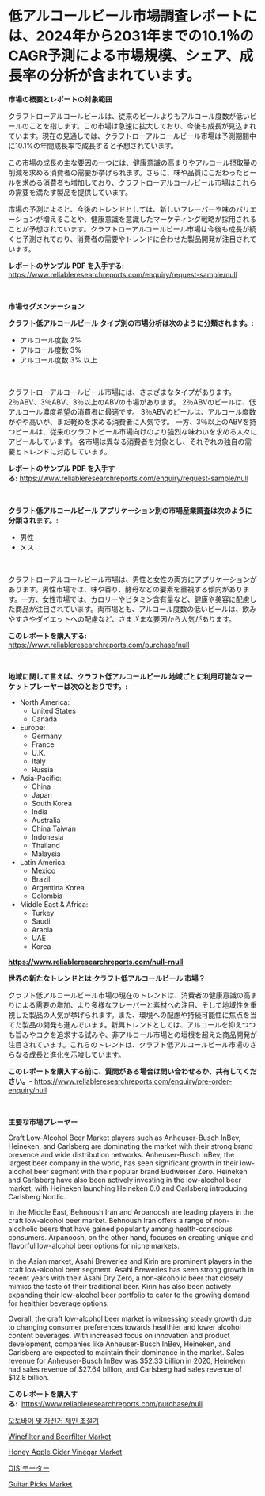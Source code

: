 <p><h1>低アルコールビール市場調査レポートには、2024年から2031年までの10.1％のCAGR予測による市場規模、シェア、成長率の分析が含まれています。</h1></p><p><strong>市場の概要とレポートの対象範囲</strong></p>
<p><p>クラフトローアルコールビールは、従来のビールよりもアルコール度数が低いビールのことを指します。この市場は急速に拡大しており、今後も成長が見込まれています。現在の見通しでは、クラフトローアルコールビール市場は予測期間中に10.1%の年間成長率で成長すると予想されています。</p><p>この市場の成長の主な要因の一つには、健康意識の高まりやアルコール摂取量の削減を求める消費者の需要が挙げられます。さらに、味や品質にこだわったビールを求める消費者も増加しており、クラフトローアルコールビール市場はこれらの需要を満たす製品を提供しています。</p><p>市場の予測によると、今後のトレンドとしては、新しいフレーバーや味のバリエーションが増えることや、健康意識を意識したマーケティング戦略が採用されることが予想されています。クラフトローアルコールビール市場は今後も成長が続くと予測されており、消費者の需要やトレンドに合わせた製品開発が注目されています。</p></p>
<p><strong>レポートのサンプル PDF を入手する:</strong> <a href="https://www.reliableresearchreports.com/enquiry/request-sample/null">https://www.reliableresearchreports.com/enquiry/request-sample/null</a></p>
<p>&nbsp;</p>
<p><strong>市場セグメンテーション</strong></p>
<p><strong>クラフト低アルコールビール タイプ別の市場分析は次のように分類されます。:</strong></p>
<p><ul><li>アルコール度数 2%</li><li>アルコール度数 3%</li><li>アルコール度数 3% 以上</li></ul></p>
<p>&nbsp;</p>
<p><p>クラフトローアルコールビール市場には、さまざまなタイプがあります。 2％ABV、3％ABV、3％以上のABVの市場があります。 2％ABVのビールは、低アルコール濃度希望の消費者に最適です。 3％ABVのビールは、アルコール度数がやや高いが、まだ軽めを求める消費者に人気です。 一方、3％以上のABVを持つビールは、従来のクラフトビール市場向けのより強烈な味わいを求める人々にアピールしています。 各市場は異なる消費者を対象とし、それぞれの独自の需要とトレンドに対応しています。</p></p>
<p><strong>レポートのサンプル PDF を入手する:</strong>&nbsp;<a href="https://www.reliableresearchreports.com/enquiry/request-sample/null">https://www.reliableresearchreports.com/enquiry/request-sample/null</a></p>
<p>&nbsp;</p>
<p><strong> クラフト低アルコールビール アプリケーション別の市場産業調査は次のように分類されます。:</strong></p>
<p><ul><li>男性</li><li>メス</li></ul></p>
<p>&nbsp;</p>
<p><p>クラフトローアルコールビール市場は、男性と女性の両方にアプリケーションがあります。男性市場では、味や香り、酵母などの要素を重視する傾向があります。一方、女性市場では、カロリーやビタミン含有量など、健康や美容に配慮した商品が注目されています。両市場とも、アルコール度数の低いビールは、飲みやすさやダイエットへの配慮など、さまざまな要因から人気があります。</p></p>
<p><strong>このレポートを購入する:</strong>&nbsp; <a href="https://www.reliableresearchreports.com/purchase/null">https://www.reliableresearchreports.com/purchase/null</a></p>
<p>&nbsp;</p>
<p><strong>地域に関して言えば、クラフト低アルコールビール 地域ごとに利用可能なマーケットプレーヤーは次のとおりです。:</strong></p>
<p><ul>
    <li>
        North America:
        <ul>
            <li>United States</li>
            <li>Canada</li>
        </ul>
    </li>
    <li>
        Europe:
        <ul>
            <li>Germany</li>
            <li>France</li>
            <li>U.K.</li>
            <li>Italy</li>
            <li>Russia</li>
        </ul>
    </li>
    <li>
        Asia-Pacific:
        <ul>
            <li>China</li>
            <li>Japan</li>
            <li>South Korea</li>
            <li>India</li>
            <li>Australia</li>
            <li>China Taiwan</li>
            <li>Indonesia</li>
            <li>Thailand</li>
            <li>Malaysia</li>
        </ul>
    </li>
    <li>
        Latin America:
        <ul>
            <li>Mexico</li>
            <li>Brazil</li>
            <li>Argentina Korea</li>
            <li>Colombia</li>
        </ul>
    </li>
    <li>
        Middle East & Africa:
        <ul>
            <li>Turkey</li>
            <li>Saudi</li>
            <li>Arabia</li>
            <li>UAE</li>
            <li>Korea</li>
        </ul>
    </li>
    </ul></p>
<p><strong><a href="https://www.reliableresearchreports.com/null-rnull">https://www.reliableresearchreports.com/null-rnull</a></strong>&nbsp;</p>
<p><strong>世界の新たなトレンドとは クラフト低アルコールビール 市場？</strong></p>
<p><p>クラフト低アルコールビール市場の現在のトレンドは、消費者の健康意識の高まりによる需要の増加、より多様なフレーバーと素材への注目、そして地域性を重視した製品の人気が挙げられます。また、環境への配慮や持続可能性に焦点を当てた製品の開発も進んでいます。新興トレンドとしては、アルコールを抑えつつも旨みやコクを追求する試みや、非アルコール市場との垣根を超えた商品開発が注目されています。これらのトレンドは、クラフト低アルコールビール市場のさらなる成長と進化を示唆しています。</p></p>
<p><strong>このレポートを購入する前に、質問がある場合は問い合わせるか、共有してください。</strong>- <a href="https://www.reliableresearchreports.com/enquiry/pre-order-enquiry/null">https://www.reliableresearchreports.com/enquiry/pre-order-enquiry/null</a></p>
<p>&nbsp;</p>
<p><strong>主要な市場プレーヤー</strong></p>
<p><p>Craft Low-Alcohol Beer Market players such as Anheuser-Busch InBev, Heineken, and Carlsberg are dominating the market with their strong brand presence and wide distribution networks. Anheuser-Busch InBev, the largest beer company in the world, has seen significant growth in their low-alcohol beer segment with their popular brand Budweiser Zero. Heineken and Carlsberg have also been actively investing in the low-alcohol beer market, with Heineken launching Heineken 0.0 and Carlsberg introducing Carlsberg Nordic.</p><p>In the Middle East, Behnoush Iran and Arpanoosh are leading players in the craft low-alcohol beer market. Behnoush Iran offers a range of non-alcoholic beers that have gained popularity among health-conscious consumers. Arpanoosh, on the other hand, focuses on creating unique and flavorful low-alcohol beer options for niche markets.</p><p>In the Asian market, Asahi Breweries and Kirin are prominent players in the craft low-alcohol beer segment. Asahi Breweries has seen strong growth in recent years with their Asahi Dry Zero, a non-alcoholic beer that closely mimics the taste of their traditional beer. Kirin has also been actively expanding their low-alcohol beer portfolio to cater to the growing demand for healthier beverage options.</p><p>Overall, the craft low-alcohol beer market is witnessing steady growth due to changing consumer preferences towards healthier and lower alcohol content beverages. With increased focus on innovation and product development, companies like Anheuser-Busch InBev, Heineken, and Carlsberg are expected to maintain their dominance in the market. Sales revenue for Anheuser-Busch InBev was $52.33 billion in 2020, Heineken had sales revenue of $27.64 billion, and Carlsberg had sales revenue of $12.8 billion.</p></p>
<p><strong>このレポートを購入する:</strong>&nbsp;&nbsp;<a href="https://www.reliableresearchreports.com/purchase/null">https://www.reliableresearchreports.com/purchase/null</a></p>
<p><p><a href="https://github.com/tasfiyaj85/Market-Research-Report-List-1/blob/main/3039945108589.md">오토바이 및 자전거 체인 조절기</a></p><p><a href="https://github.com/KeeganBarrows2023/Market-Research-Report-List-1/blob/main/winefilter-and-beerfilter-market.md">Winefilter and Beerfilter Market</a></p><p><a href="https://issuu.com/reportprime-2/docs/honey-apple-cider-vinegar-market-size-2030.pptx">Honey Apple Cider Vinegar Market</a></p><p><a href="https://github.com/AbigaleHuel/Market-Research-Report-List-1/blob/main/3675601122855.md">OIS モーター</a></p><p><a href="https://github.com/joannagoyvaerts/Market-Research-Report-List-3/blob/main/guitar-picks-market.md">Guitar Picks Market</a></p></p>
